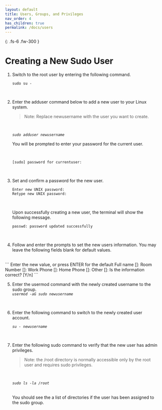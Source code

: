 ```yaml
---
layout: default
title: Users, Groups, and Privileges
nav_order: 4
has_children: true
permalink: /docs/users
---
```


{: .fs-6 .fw-300 }

# Creating a New Sudo User

1. Switch to the root user by entering the following command.
    <br />
    ```
    sudo su -
    ```
    <br />
2. Enter the adduser command below to add a new user to your Linux system. 
    <br />
    > Note: Replace newusername with the user you want to create.
    <br />


    *`sudo adduser newusername`*


    You will be prompted to enter your password for the current user.

    <br />
    
    ```
    [sudo] password for currentuser:
    ```

    <br />
3. Set and confirm a password for the new user.
    <br />
    ```
    Enter new UNIX password:
    Retype new UNIX password: 
    ```
    <br />

    Upon successfully creating a new user, the terminal will show the following message.
    <br />
    ```
    passwd: password updated successfully
    ```
    <br />
4. Follow and enter the prompts to set the new users information. You may leave the following fields blank for default values.  
<br />
    ```
    Enter the new value, or press ENTER for the default
        Full name []:
        Room Number []:
        Work Phone []:
        Home Phone []:
        Other []:
    Is the information correct? [Y/n]
    ```
    <br />

5. Enter the usermod command with the newly created username to the sudo group.
    <br />
    *`usermod -aG sudo newusername`*

    <br />

6. Enter the following command to switch to the newly created user account.
    <br />

    *`su - newusername`*

    <br />
7. Enter the following sudo command to verify that the new user has admin privileges.
    <br />

    >Note: the /root directory is normally accessible only by the root user and requires sudo privileges.

    <br/>
    
    *`sudo ls -la /root`*

    <br/>
    You should see the a list of directories if the user has been assigned to the sudo group.
